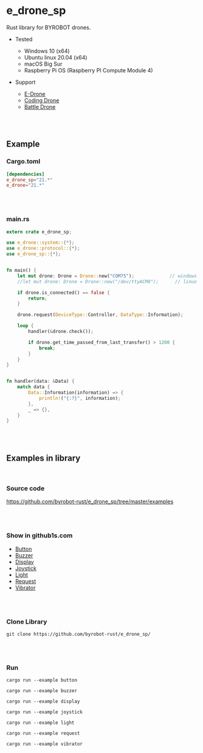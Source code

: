 # e_drone_sp
Rust library for BYROBOT drones.

* Tested
  - Windows 10 (x64)
  - Ubuntu linux 20.04 (x64)
  - macOS Big Sur
  - Raspberry Pi OS (Raspberry PI Compute Module 4)

* Support
  - [E-Drone](http://dev.byrobot.co.kr/documents/kr/products/e_drone/)
  - [Coding Drone](http://dev.byrobot.co.kr/documents/kr/products/coding_drone/)
  - [Battle Drone](http://dev.byrobot.co.kr/documents/kr/products/battle_drone/)


<br>
<br>


## Example

### Cargo.toml
```toml
[dependencies]
e_drone_sp="21.*"
e_drone="21.*"
```


<br>
<br>


### main.rs
```rust
extern crate e_drone_sp;

use e_drone::system::{*};
use e_drone::protocol::{*};
use e_drone_sp::{*};


fn main() {
    let mut drone: Drone = Drone::new("COM75");             // windows
    //let mut drone: Drone = Drone::new("/dev/ttyACM0");      // linux

    if drone.is_connected() == false {
        return;
    }

    drone.request(DeviceType::Controller, DataType::Information);

    loop {
        handler(&drone.check());

        if drone.get_time_passed_from_last_transfer() > 1200 {
            break;
        }
    }
}


fn handler(data: &Data) {
    match data {
        Data::Information(information) => {
            println!("{:?}", information);
        },
        _ => {},
    }
}
```


<br>
<br>



## Examples in library

<br>

### Source code

https://github.com/byrobot-rust/e_drone_sp/tree/master/examples


<br>
<br>


### Show in github1s.com

* <a href="https://github1s.com/byrobot-rust/e_drone_sp/blob/master/examples/button.rs" target="_blank">Button</a>
* <a href="https://github1s.com/byrobot-rust/e_drone_sp/blob/master/examples/buzzer.rs" target="_blank">Buzzer</a>
* <a href="https://github1s.com/byrobot-rust/e_drone_sp/blob/master/examples/display.rs" target="_blank">Display</a>
* <a href="https://github1s.com/byrobot-rust/e_drone_sp/blob/master/examples/joystick.rs" target="_blank">Joystick</a>
* <a href="https://github1s.com/byrobot-rust/e_drone_sp/blob/master/examples/light.rs" target="_blank">Light</a>
* <a href="https://github1s.com/byrobot-rust/e_drone_sp/blob/master/examples/request.rs" target="_blank">Request</a>
* <a href="https://github1s.com/byrobot-rust/e_drone_sp/blob/master/examples/vibrator.rs" target="_blank">Vibrator</a>


<br>
<br>


### Clone Library

```
git clone https://github.com/byrobot-rust/e_drone_sp/
```


<br>
<br>


### Run
```
cargo run --example button
```
```
cargo run --example buzzer
```
```
cargo run --example display
```
```
cargo run --example joystick
```
```
cargo run --example light
```
```
cargo run --example request
```
```
cargo run --example vibrator
```

